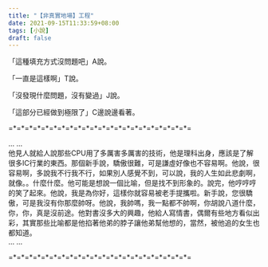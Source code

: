 ```yaml
---
title: "【非真實地場】工程"
date: 2021-09-15T11:33:59+08:00
tags: [小說]
draft: false
---
```


「這種填充方式沒問題吧」A說。

「一直是這樣啊」T說。

「沒發現什麼問題，沒有變過」J說。

「這部分已經做到極限了」C邊說邊看著。

=\*=\*=\*=\*=\*=\*=\*=\*=\*=\*=\*=\*=\*=\*=\*=\*=\*=\*=\*=\*=\*=\*=  

… …  
他見人就給人說那些CPU用了多厲害多厲害的技術，他是理科出身，應該是了解很多IC行業的東西。那個新手說，驕傲很難，可是謙虛好像也不容易啊。他說，很容易啊，多說我不行我不行，如果別人感覺不到，可以說，我的人生如此悲劇啊，就像。。什麼什麼。他可能是想說一個比喻，但是找不到形象的。說完，他哼哼哼的笑了起來。他說，我是為你好，這樣你就容易被老手提攜啦。新手說，您很驕傲，可是我沒有你那麼帥呀。他說，我帥嗎，我一點都不帥啊，你胡說八道什麼，你，你，真是沒前途。他對書沒多大的興趣，他給人寫情書，偶爾有些地方看似出彩，其實那些比喻都是他掐著他弟的脖子讓他弟幫他想的，當然，被他追的女生也都知道。  
… …  

=\*=\*=\*=\*=\*=\*=\*=\*=\*=\*=\*=\*=\*=\*=\*=\*=\*=\*=\*=\*=\*=\*=  
